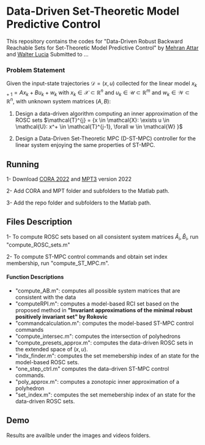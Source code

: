 # Data-Driven Set-Theoretic Model Predictive Control

This repository contains the codes for "Data-Driven Robust Backward Reachable Sets for Set-Theoretic Model Predictive Control"
by [Mehran Attar](https://scholar.google.com/citations?user=nnLTy-oAAAAJ&hl=en) and [Walter Lucia](https://users.encs.concordia.ca/~wlucia/index.html) Submitted to ...

### Problem Statement
Given the input-state trajectories $\mathcal{D}=(x,u)$ collected for the linear model $x_{k+1} = Ax_k + Bu_k + w_k$ with $x_k \in \mathcal{X} \subset \mathbb{R}^n$ and $u_k \in \mathcal{U}\subset \mathbb{R}^m$ and $w_k \in \mathcal{W} \subset \mathbb{R}^n$, with unknown system matrices $(A,B):$

1. Design a data-driven algorithm computing an inner approximation of the ROSC sets $\mathcal{T}^{j} = {x \in \mathcal{X}: \exists u \in \mathcal{U}: x^+ \in \mathcal{T}^{j-1}, \forall w \in \mathcal{W} \}$
	
2. Design a Data-Driven Set-Theoretic MPC (D-ST-MPC) controller for the linear system enjoying the same properties of ST-MPC. 

## Running
1- Download [CORA 2022](https://tumcps.github.io/CORA/) and [MPT3](https://www.mpt3.org/) version 2022

2- Add CORA and MPT folder and subfolders to the Matlab path.

3- Add the repo folder and subfolders to the Matlab path.

## Files Description
1- To compute ROSC sets based on all consistent system matrices $\hat{A}_i, \hat{B}_i$, run "compute_ROSC_sets.m"  

2- To compute ST-MPC control commands and obtain set index membership, run "compute_ST_MPC.m". 

#### Function Descriptions
- "compute_AB.m": computes all possible system matrices that are consistent with the data
- "computeRPI.m": computes a model-based RCI set based on the proposed method in **"Invariant approximations of the minimal robust positively invariant set" by Rokovic**
- "commandcalculation.m": computes the model-based ST-MPC control commands
- "compute_intersec.m": computes the intersection of polyhedrons
- "compute_presets_approx.m": computes the data-driven ROSC sets in the extended space of $(x,u)$.
- "indx_finder.m": computes the set memebership index of an state for the model-based ROSC sets. 
- "one_step_ctrl.m" computes the data-driven ST-MPC control commands. 
- "poly_approx.m": computes a zonotopic inner approximation of a polyhedron 
- "set_index.m": computes the set memebership index of an state for the data-driven ROSC sets. 


## Demo

Results are availble under the images and videos folders. 


